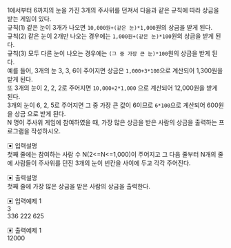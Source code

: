 1에서부터 6까지의 눈을 가진 3개의 주사위를 던져서 다음과 같은 규칙에 따라 상금을 받는 게임이 있다.  
규칙(1) 같은 눈이 3개가 나오면 `10,000원+(같은 눈)*1,000`원의 상금을 받게 된다.  
규칙(2) 같은 눈이 2개만 나오는 경우에는 `1,000원+(같은 눈)*100`원의 상금을 받게 된다.  
규칙(3) 모두 다른 눈이 나오는 경우에는 `(그 중 가장 큰 눈)*100`원의 상금을 받게 된다.  
예를 들어, 3개의 눈 3, 3, 6이 주어지면 상금은 `1,000+3*100`으로 계산되어 1,300원을 받게 된다.  
또 3개의 눈이 2, 2, 2로 주어지면 `10,000+2*1,000` 으로 계산되어 12,000원을 받게 된다.  
3개의 눈이 6, 2, 5로 주어지면 그 중 가장 큰 값이 6이므로 `6*100`으로 계산되어 600원을 상금 으로 받게 된다.  
N 명이 주사위 게임에 참여하였을 때, 가장 많은 상금을 받은 사람의 상금을 출력하는 프로그램을 작성하시오. 


▣ 입력설명  
첫째 줄에는 참여하는 사람 수 N(2<=N<=1,000)이 주어지고 그 다음 줄부터 N개의 줄에 사람들이 주사위를 던진 3개의 눈이 빈칸을 사이에 두고 각각 주어진다.  


▣ 출력설명  
첫째 줄에 가장 많은 상금을 받은 사람의 상금을 출력한다.


▣ 입력예제 1  
3  
336 222 625  


▣ 출력예제 1  
12000  
